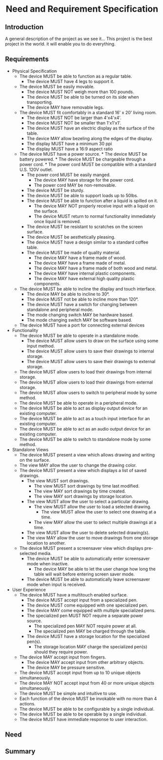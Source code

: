 # <center>Need and Requirement Specification</center>

## Introduction

A general description of the project as we see it...
This project is the best project in the world. it will enable you to do everything.

## Requirements

* Physical Specification
	* The device MUST be able to function as a regular table.
		* The device MUST have 4 legs to support it.
    * The device MUST be easily movable.
    	* The device MUST NOT weigh more than 100 pounds.
      * The device MUST be able to be turned on its side when transporting.
      * The device MAY have removable legs.
  * The device MUST fit comfortably in a standard 16' x 20' living room.
  	* The device MUST NOT be larger than 4'x4'x4'.
    * The device MUST NOT be smaller than 1'x1'x1'.
 	* The device MUST have an electric display as the surface of the table.
  	* The device MAY allow bezeling along the edges of the display.
    * The display MUST have a minimum 30 ppi
    * The display MUST have a 16:9 aspect ratio
  * The device MUST have a power source.
 		* The device MUST be battery powered.
 		* The device MUST be chargeable through a power cord.
    	* The power cord MUST be compatible with a standard U.S. 120V outlet.
      * The power cord MUST be easily manged.
      	* The device MAY have storage for the power cord.
        * The power cord MAY be non-removable.
	* The device MUST be sturdy.
  	* The device MUST be able to support loads up to 50lbs.
    * The device MUST be able to function after a liquid is spilled on it.
    	* The device MAY NOT properly receive input with a liquid on the surface.
      * The device MUST return to normal functionality immediately once liquid is removed.
    * The device MUST be resistant to scratches on the screen surface.
	* The device MUST be aesthetically pleasing.
  	* The device MUST have a design similar to a standard coffee table.
    * The device MUST be made of quality material.
    	* The device MAY have a frame made of wood.
      * The device MAY have a frame made of metal.
      * The device MAY have a frame made of both wood and metal.
      * The device MAY have internal plastic components.
      * The device MAY have external high quality plastic components.
  * The device MUST be able to incline the display and touch interface.
  	* The device MAY be able to incline to 30&deg;.
    * The device MUST not be able to incline more than 120&deg;.
	* The device MUST have a switch for changing between standalone and peripheral mode.
  	* The mode changing switch MAY be hardware based.
  	* The mode changing switch MAY be software based.
  * The device MUST have a port for connecting external devices
* Functionality
	* The device MUST be able to operate in a standalone mode.
		* The device MUST allow users to draw on the surface using some input method.
		* The device MUST allow users to save their drawings to internal storage.
		* The device MUST allow users to save their drawings to external storage.
  	* The device MUST allow users to load their drawings from internal storage.
    * The device MUST allow users to load their drawings from external storage.
    * The device MUST allow users to switch to peripheral mode by some method.
	* The device MUST be able to operate in a peripheral mode.
    * The device MUST be able to act as display output device for an existing computer.
    * The device MUST be able to act as a touch input interface for an existing computer.
    * The device MUST be able to act as an audio output device for an existing computer.
    * The device MUST be able to switch to standalone mode by some method.
* Standalone Views
	* The device MUST present a view which allows drawing and writing on the surface.
    * The view MAY allow the user to change the drawing color.
  * The device MUST present a view which displays a list of saved drawings.
  	* The view MUST sort drawings.
    	* The view MUST sort drawings by time last modified.
      * The view MAY sort drawings by time created.
      * The view MAY sort drawings by storage location.
  	* The view MUST allow the user to select a particular drawing.
      * The view MUST allow the user to load a selected drawing.
    	* The view MUST allow the user to select one drawing at a time.
      * The view MAY allow the user to select multiple drawings at a time.
    * The view MUST allow the user to delete selected drawing(s).
    * The view MAY allow the user to move drawings from one storage location to another.
  * The device MUST present a screensaver view which displays pre-selected media.
  	* The device MUST be able to automatically enter screensaver mode when inactive.
    	* The device MAY be able to let the user change how long the table will wait before entering screen saver mode.
     * The device MUST be able to automatically leave screensaver mode when input is received.
* User Experience
	* The device MUST have a multitouch enabled surface.
		* The device MUST accept input from a specialized pen.
    	* The device MUST come equipped with one specialized pen.
      * The device MAY come equipped with multiple specialized pens.
      * The specialized pen MUST NOT require a separate power source.
      	* The specialized pen MAY NOT require power at all.
        * The specialized pen MAY be charged through the table.
      * The device MUST have a storage location for the specialized pen(s).
      	* The storage location MAY charge the specialized pen(s) should they require power.
    * The device MAY accept input from fingers.
		* The device MAY accept input from other arbitrary objects.
		* The device MAY be pressure sensitive.
    * The device MUST accept input from up to 10 unique objects simultaneously.
    * The device MAY NOT accept input from 40 or more unique objects simultaneously.
	* The device MUST be simple and intuitive to use.
    * Each function of the device MUST be invokable with no more than 4 actions.
    * The device MUST be able to be configurable by a single individual.
    * The device MUST be able to be operable by a single individual.
    * The device MUST have immediate response to user interaction.


## Need

## Summary
